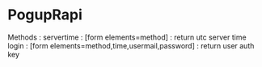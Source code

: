 # PogupRapi


Methods : 
  servertime :  [form elements=method] : return utc server time
  login      : [form elements=method,time,usermail,password] : return user auth key
